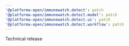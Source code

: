```yaml
---
'@platforma-open/immunewatch.detect': patch
'@platforma-open/immunewatch.detect.model': patch
'@platforma-open/immunewatch.detect.ui': patch
'@platforma-open/immunewatch.detect.workflow': patch
---
```


Technical release
